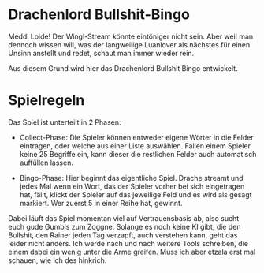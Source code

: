 ﻿# Drachenlord Bullshit-Bingo

Meddl Loide! Der Wingl-Stream könnte eintöniger nicht sein. Aber weil
man dennoch wissen will, was der langweilige Luanlover als nächstes
für einen Unsinn anstellt und redet, schaut man immer wieder rein.

Aus diesem Grund wird hier das Drachenlord Bullshit Bingo entwickelt.

# Spielregeln
Das Spiel ist unterteilt in 2 Phasen:

 - Collect-Phase:
    Die Spieler können entweder eigene Wörter in die Felder eintragen, oder welche aus einer Liste 
    auswählen. Fallen einem Spieler keine 25 Begriffe ein, kann dieser die restlichen Felder auch
    automatisch auffüllen lassen.

 - Bingo-Phase:
    Hier beginnt das eigentliche Spiel. Drache streamt und jedes Mal wenn ein Wort, das der Spieler vorher
    bei sich eingetragen hat, fällt, klickt der Spieler auf das jeweilige Feld und es wird als gesagt markiert.
    Wer zuerst 5 in einer Reihe hat, gewinnt.

Dabei läuft das Spiel momentan viel auf Vertrauensbasis ab, also sucht euch gude Gumbls zum Zoggne. Solange es noch keine KI gibt, die den Bullshit, den Rainer jeden Tag verzapft, auch verstehen kann, geht das leider nicht anders. Ich werde nach und nach weitere Tools schreiben, die einem dabei ein wenig unter die Arme greifen. Muss ich aber etzala erst mal schauen, wie ich des hinkrich.
